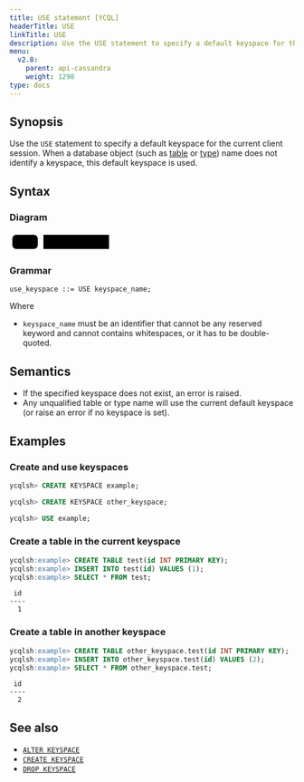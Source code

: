 ```yaml
---
title: USE statement [YCQL]
headerTitle: USE
linkTitle: USE
description: Use the USE statement to specify a default keyspace for the current client session.
menu:
  v2.8:
    parent: api-cassandra
    weight: 1290
type: docs
---
```


## Synopsis

Use the `USE` statement to specify a default keyspace for the current client session. When a database object (such as [table](../ddl_create_table) or [type](../ddl_create_type)) name does not identify a keyspace, this default keyspace is used.

## Syntax

### Diagram

<svg class="rrdiagram" version="1.1" xmlns:xlink="http://www.w3.org/1999/xlink" xmlns="http://www.w3.org/2000/svg" width="181" height="35" viewbox="0 0 181 35"><path class="connector" d="M0 22h5m45 0h10m116 0h5"/><rect class="literal" x="5" y="5" width="45" height="25" rx="7"/><text class="text" x="15" y="22">USE</text><a xlink:href="../grammar_diagrams#keyspace-name"><rect class="rule" x="60" y="5" width="116" height="25"/><text class="text" x="70" y="22">keyspace_name</text></a></svg>

### Grammar

```
use_keyspace ::= USE keyspace_name;
```

Where

- `keyspace_name` must be an identifier that cannot be any reserved keyword and cannot contains whitespaces, or it has to be double-quoted.

## Semantics

- If the specified keyspace does not exist, an error is raised.
- Any unqualified table or type name will use the current default keyspace (or raise an error if no keyspace is set).

## Examples

### Create and use keyspaces

```sql
ycqlsh> CREATE KEYSPACE example;
```

```sql
ycqlsh> CREATE KEYSPACE other_keyspace;
```

```sql
ycqlsh> USE example;
```

### Create a table in the current keyspace

``` sql
ycqlsh:example> CREATE TABLE test(id INT PRIMARY KEY);
ycqlsh:example> INSERT INTO test(id) VALUES (1);
ycqlsh:example> SELECT * FROM test;
```

```
 id
----
  1
```

### Create a table in another keyspace

``` sql
ycqlsh:example> CREATE TABLE other_keyspace.test(id INT PRIMARY KEY);
ycqlsh:example> INSERT INTO other_keyspace.test(id) VALUES (2);
ycqlsh:example> SELECT * FROM other_keyspace.test;
```

```
 id
----
  2
```

## See also

- [`ALTER KEYSPACE`](../ddl_alter_keyspace)
- [`CREATE KEYSPACE`](../ddl_create_keyspace)
- [`DROP KEYSPACE`](../ddl_drop_keyspace)
